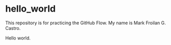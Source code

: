 # hello_world
This repository is for practicing the GitHub Flow.
My name is Mark Froilan G. Castro.

Hello world.